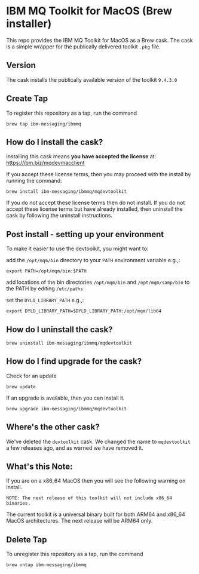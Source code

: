 # IBM MQ Toolkit for MacOS (Brew installer)
This repo provides the IBM MQ Toolkit for MacOS as a Brew cask.
The cask is a simple wrapper for the publically delivered toolkit `.pkg` file.


## Version
The cask installs the publically available version of the toolkit `9.4.3.0`

## Create Tap
To register this repository as a tap, run the command

```
brew tap ibm-messaging/ibmmq
```

## How do I install the cask?
Installing this cask means **you have accepted the license** at:
https://ibm.biz/mqdevmacclient

If you accept these license terms, then you may proceed with the install by running the command:

```
brew install ibm-messaging/ibmmq/mqdevtoolkit
```

If you do not accept these license terms then do not install. If you do not accept these license terms but have already installed, then uninstall the cask by following the uninstall instructions.   

## Post install - setting up your environment

To make it easier to use the devtoolkit, you might want to:

add the `/opt/mqm/bin` directory to your `PATH` environment variable e.g.,:

```
export PATH=/opt/mqm/bin:$PATH
```

add locations of the bin directories `/opt/mqm/bin` and `/opt/mqm/samp/bin` to the PATH by editing `/etc/paths`

set the `DYLD_LIBRARY_PATH` e.g.,:

```
export DYLD_LIBRARY_PATH=$DYLD_LIBRARY_PATH:/opt/mqm/lib64
```

## How do I uninstall the cask?

```
brew uninstall ibm-messaging/ibmmq/mqdevtoolkit
```


## How do I find upgrade for the cask?
Check for an update 

```
brew update
```

If an upgrade is available, then you can install it. 

```
brew upgrade ibm-messaging/ibmmq/mqdevtoolkit
```

## Where's the other cask?
We've deleted the `devtoolkit` cask. We changed the name to `mqdevtoolkit` a few releases ago, and as warned we have removed it. 

## What's this Note:
If you are on a x86_64 MacOS then you will see the following warning on 
install.

```
NOTE: The next release of this toolkit will not include x86_64 binaries.
```

The current toolkit is a universal binary built for both ARM64 and x86_64 MacOS architectures. The next release will be ARM64 only.


## Delete Tap
To unregister this repository as a tap, run the command

```
brew untap ibm-messaging/ibmmq
```
